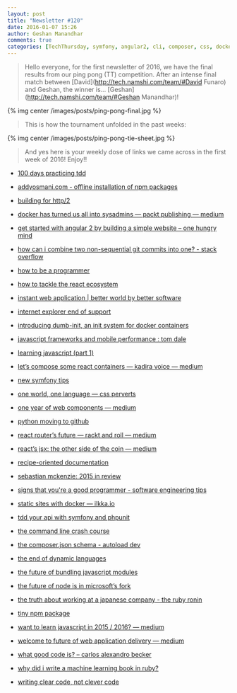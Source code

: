 ```yaml
---
layout: post
title: "Newsletter #120"
date: 2016-01-07 15:26
author: Geshan Manandhar
comments: true
categories: [TechThursday, symfony, angular2, cli, composer, css, docker, documentation, http2, iesupport, javascript, performance, php, programming, react, reactjs, symfony, tdd, testing, webcomponents, webpack]
---
```


>
> Hello everyone, 
> for the first newsletter of 2016, we have the final results from our ping pong (TT) competition.
> After an intense final match between [David](http://tech.namshi.com/team/#David Funaro) and Geshan, the winner is... [Geshan](http://tech.namshi.com/team/#Geshan Manandhar)!
>

{% img center /images/posts/ping-pong-final.jpg %}

> This is how the tournament unfolded in the past weeks:

<!-- more -->

{% img center /images/posts/ping-pong-tie-sheet.jpg %}

> And yes here is your weekly dose of links we came across in the first week of 2016! Enjoy!!

* [100 days practicing tdd](http://jason.pureconcepts.net/2015/08/100-days-practicing-tdd/)

* [addyosmani.com - offline installation of npm packages](https://addyosmani.com/blog/using-npm-offline/)

* [building for http/2](http://rmurphey.com/blog/2015/11/25/building-for-http2?utm_content=buffer6a67a)

* [docker has turned us all into sysadmins — packt publishing — medium](https://medium.com/packt-publishing/docker-has-turned-us-all-into-sysadmins-f4269c8be388)

* [get started with angular 2 by building a simple website – one hungry mind](http://onehungrymind.com/build-a-simple-website-with-angular-2/)

* [how can i combine two non-sequential git commits into one? - stack overflow](http://stackoverflow.com/questions/5360586/how-can-i-combine-two-non-sequential-git-commits-into-one)

* [how to be a programmer](https://github.com/braydie/HowToBeAProgrammer)

* [how to tackle the react ecosystem](https://github.com/petehunt/react-howto)

* [instant web application | better world by better software](https://glebbahmutov.com/blog/instant-web-application/)

* [internet explorer end of support](https://www.microsoft.com/en-us/WindowsForBusiness/End-of-IE-support)

* [introducing dumb-init, an init system for docker containers](http://engineeringblog.yelp.com/2016/01/dumb-init-an-init-for-docker.html)

* [javascript frameworks and mobile performance : tom dale](http://tomdale.net/2015/11/javascript-frameworks-and-mobile-performance/)

* [learning javascript (part 1)](http://rohannair.ca/learning-javascript)

* [let’s compose some react containers — kadira voice — medium](https://voice.kadira.io/let-s-compose-some-react-containers-3b91b6d9b7c8)

* [new symfony tips ](http://www.slideshare.net/javier.eguiluz/new-symfony-tips-tricks-symfonycon-paris-2015)

* [one world, one language — css perverts ](https://medium.com/cool-code-pal/one-world-one-language-15be446f8809)

* [one year of web components — medium](https://medium.com/@franciov/one-year-of-web-components-855490359d1b)

* [python moving to github](https://mail.python.org/pipermail/core-workflow/2016-January/000345.html?utm_content=buffer11c43)

* [react router’s future — rackt and roll — medium](https://medium.com/rackt-and-roll/react-router-s-future-c026c0f2874f)

* [react’s jsx: the other side of the coin — medium](https://medium.com/@housecor/react-s-jsx-the-other-side-of-the-coin-2ace7ab62b98)

* [recipe-oriented documentation](https://medium.com/@andrewingram/recipe-oriented-documentation-1601caed8a44)

* [sebastian mckenzie: 2015 in review ](https://medium.com/@sebmck/2015-in-review-51ac7035e272)

* [signs that you're a good programmer - software engineering tips](http://www.yacoset.com/Home/signs-that-you-re-a-good-programmer)

* [static sites with docker — ilkka.io](http://ilkka.io/blog/static-sites-with-docker/?mkt_tok=3RkMMJWWfF9wsRonuqTMZKXonjHpfsX57uUsUaa3lMI/0ER3fOvrPUfGjI4DTcNkI+SLDwEYGJlv6SgFQ7LMMaZq1rgMXBk=)

* [tdd your api with symfony and phpunit](http://lakion.com/blog/tdd-your-api-with-symfony-and-phpunit)

* [the command line crash course](http://cli.learncodethehardway.org/book/)

* [the composer.json schema - autoload dev](https://getcomposer.org/doc/04-schema.md)

* [the end of dynamic languages](http://elbenshira.com/blog/the-end-of-dynamic-languages/)

* [the future of bundling javascript modules](http://www.2ality.com/2015/12/bundling-modules-future.html?m=1)

* [the future of node is in microsoft’s fork](https://blog.andyet.com/2015/12/31/the-future-of-node-is-microsofts-fork/?utm_content=bufferc21cf)

* [the truth about working at a japanese company - the ruby ronin](http://rubyronin.com/the-truth-about-working-at-a-japanese-company/?utm_content=buffer5ef36)

* [tiny npm package](http://g14n.info/2015/12/tiny-npm-package/?utm_content=bufferce3fb)

* [want to learn javascript in 2015 / 2016? — medium](https://medium.com/@_cmdv_/i-want-to-learn-javascript-in-2015-e96cd85ad225)

* [welcome to future of web application delivery — medium](https://medium.com/@ryanflorence/welcome-to-future-of-web-application-delivery-9750b7564d9f)

* [what good code is? – carlos alexandro becker](http://carlosbecker.com/posts/good-code/)

* [why did i write a machine learning book in ruby?](http://matthewkirk.com/why-did-i-write-a-machine-learning-book-in-ruby/?utm_content=buffer4f976)

* [writing clear code, not clever code](https://medium.com/@mikesherov/writing-clear-code-not-clever-code-d6b90353a3c5)
